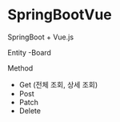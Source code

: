 # SpringBootVue
SpringBoot + Vue.js

Entity
 -Board

 Method
  - Get (전체 조회, 상세 조회)
  - Post 
  - Patch
  - Delete
